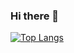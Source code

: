 ### Hi there 👋

[![Top Langs](https://github-readme-stats.vercel.app/api/top-langs/?username=OrionZiK&layout=compact)](https://github.com/OrionZiK/github-readme-stats)

<!--
**OrionZiK/OrionZiK** is a ✨ _special_ ✨ repository because its `README.md` (this file) appears on your GitHub profile.

Here are some ideas to get you started:

- 🔭 I’m currently working on ...
- 🌱 I’m currently learning ...
- 👯 I’m looking to collaborate on ...
- 🤔 I’m looking for help with ...
- 💬 Ask me about ...
- 📫 How to reach me: ...
- 😄 Pronouns: ...
- ⚡ Fun fact: ...kk
-->
